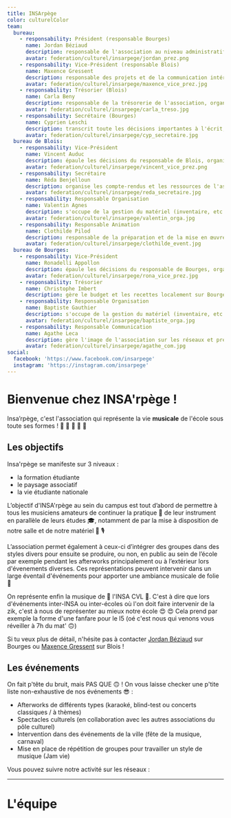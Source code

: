 ```yaml
---
title: INSArpège
color: culturelColor
team:
  bureau:
    - responsability: Président (responsable Bourges)
      name: Jordan Béziaud
      description: responsable de l'association au niveau administratif mais également bi-campus en assurant une cohésion musicale 
      avatar: federation/culturel/insarpege/jordan_prez.png
    - responsability: Vice-Président (responsable Blois)
      name: Maxence Gressent
      description: responsable des projets et de la communication intérieure 
      avatar: federation/culturel/insarpege/maxence_vice_prez.jpg
    - responsability: Trésorier (Blois)
      name: Carla Beny
      description: responsable de la trésorerie de l'association, organise le budget en prévision des événements
      avatar: federation/culturel/insarpege/carla_treso.jpg
    - responsability: Secrétaire (Bourges)
      name: Cyprien Leschi 
      description: transcrit toute les décisions importantes à l'écrit, organise les ressources informatiques et crée les compte-rendus de chaque réunions
      avatar: federation/culturel/insarpege/cyp_secretaire.jpg
  bureau de Blois:
    - responsability: Vice-Président
      name: Vincent Auduc
      description: épaule les décisions du responsable de Blois, organise les projets sur le campus de Blois
      avatar: federation/culturel/insarpege/vincent_vice_prez.png
    - responsability: Secrétaire
      name: Réda Benjelloun 
      description: organise les compte-rendus et les ressources de l'association sur le campus de Blois 
      avatar: federation/culturel/insarpege/reda_secretaire.jpg
    - responsability: Responsable Organisation
      name: Valentin Agnes 
      description: s'occupe de la gestion du matériel (inventaire, etc ...) et de la plannification des événements sur le campus de Blois
      avatar: federation/culturel/insarpege/valentin_orga.jpg
    - responsability: Responsable Animation
      name: Clothilde Pilod 
      description: responsable de la préparation et de la mise en œuvre des événements
      avatar: federation/culturel/insarpege/clothilde_event.jpg
  bureau de Bourges:
    - responsability: Vice-Président
      name: Ronadelli Appollon 
      description: épaule les décisions du responsable de Bourges, organise les projets sur le campus de Blois
      avatar: federation/culturel/insarpege/rona_vice_prez.jpg
    - responsability: Trésorier
      name: Christophe Imbert
      description: gère le budget et les recettes localement sur Bourges
    - responsability: Responsable Organisation 
      name: Baptiste Gauthier
      description: s'occupe de la gestion du matériel (inventaire, etc ...) et de la plannification des événements sur le campus de Bourges
      avatar: federation/culturel/insarpege/baptiste_orga.jpg
    - responsability: Responsable Communication 
      name: Agathe Leca
      description: gère l'image de l'association sur les réseaux et prépare la com' des événements 
      avatar: federation/culturel/insarpege/agathe_com.jpg
social:
  facebook: 'https://www.facebook.com/insarpege'
  instagram: 'https://instagram.com/insarpege'
---
```


# Bienvenue chez INSA'rpège !

<center>
  <view-img folder-name="federation/culturel/insarpege" name="logo.png" max-width="400"></view-img>
</center>

Insa’rpège, c'est l'association qui représente la vie **musicale** de l'école
sous toute ses formes ! 🎤 🎹 🎺 🎸 🎵

## Les objectifs

Insa'rpège se manifeste sur 3 niveaux :

- la formation étudiante
- le paysage associatif
- la vie étudiante nationale

L’objectif d'INSA'rpège au sein du campus est tout d’abord de permettre à tous
les musiciens amateurs de continuer la pratique 💪 de leur instrument en
parallèle de leurs études 🎓, notamment de par la mise à disposition de notre
salle et de notre matériel 🥁 🎙

L’association permet également à ceux-ci d’intégrer des groupes dans des styles
divers pour ensuite se produire, ou non, en public au sein de l’école par exemple
pendant les afterworks principalement ou à l’extérieur lors d'évenements diverses.
Ces représentations peuvent intervenir dans un large éventail d'événements pour
apporter une ambiance musicale de folie 🥳

On représente enfin la musique de 💜 l'INSA CVL 💜. C'est à dire que lors
d'événements inter-INSA ou inter-écoles où l'on doit faire intervenir de la zik,
c'est à nous de représenter au mieux notre école 😍 😍 Cela prend par exemple la
forme d'une fanfare pour le I5 (oé c'est nous qui venons vous réveiller à 7h du
mat' 🙃)

Si tu veux plus de détail, n'hésite pas à contacter
[Jordan Béziaud](https://www.facebook.com/jordan.beziaud) sur Bourges ou
[Maxence Gressent](https://www.facebook.com/profile.php?id=100009153364994) sur
Blois !

## Les événements

On fait p'tête du bruit, mais PAS QUE 🙃 ! On vous laisse checker une p'tite
liste non-exhaustive de nos événements 😎 :

- Afterworks de différents types (karaoké, blind-test ou concerts classiques / à
  thèmes)
- Spectacles culturels (en collaboration avec les autres associations du pôle
  culturel)
- Intervention dans des événements de la ville (fête de la musique, carnaval)
- Mise en place de répétition de groupes pour travailler un style de musique
  (Jam vie)

Vous pouvez suivre notre activité sur les réseaux :

<social :social="social" :color="color"></social>

---

# L'équipe

<team :team="team" :color="color"></team>
